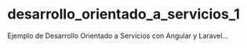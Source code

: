 # desarrollo_orientado_a_servicios_1
Ejemplo de Desarrollo Orientado a Servicios con Angular y Laravel...
